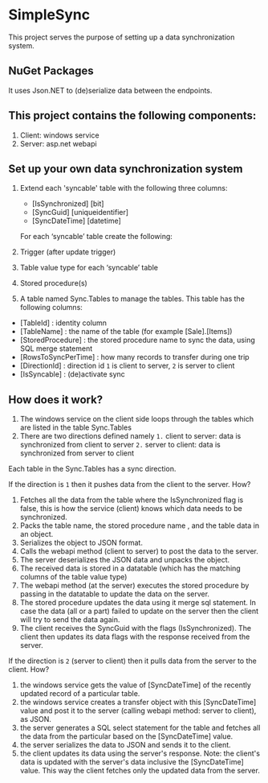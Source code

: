 # SimpleSync
This project serves the purpose of setting up a data synchronization system.

## NuGet Packages 
It uses Json.NET to (de)serialize data between the endpoints.

## This project contains the following components:
1.  Client: windows service
2.  Server: asp.net webapi

## Set up your own data synchronization system
1.  Extend each 'syncable' table with the following three columns:
    * [IsSynchronized] [bit]
    * [SyncGuid] [uniqueidentifier]
    * [SyncDateTime] [datetime]

    For each ‘syncable’ table create the following:
2.  Trigger (after update trigger)
3.  Table value type for each ‘syncable’ table
4.  Stored procedure(s)
5.  A table named Sync.Tables to manage the tables. This table has the following columns:
- [TableId]           : identity column
- [TableName]         : the name of the table (for example [Sale].[Items]) 
- [StoredProcedure]   : the stored procedure name to sync the data, using SQL merge statement
- [RowsToSyncPerTime] : how many records to transfer during one trip 
- [DirectionId]       : direction id ```1``` is client to server, ```2``` is server to client
- [IsSyncable]        : (de)activate sync


## How does it work?
1.  The windows service on the client side loops through the tables which are listed in the table Sync.Tables
2.  There are two directions defined namely
 ```1.``` client to server: data is synchronized from client to server
 ```2.``` server to client: data is synchronized from server to client
    
Each table in the Sync.Tables has a sync direction.

If the direction is ```1``` then it pushes data from the client to the server. How?
1. Fetches all the data from the table where the IsSynchronized flag is false, this is how the service (client) knows which data needs to be synchronized.
2. Packs the table name, the stored procedure name , and the table data in an object. 
3. Serializes the object to JSON format.
4. Calls the webapi method (client to server) to post the data to the server.
5. The server deserializes the JSON data and unpacks the object. 
6. The received data is stored in a datatable (which has the matching columns of the table value type)
7. The webapi method (at the server) executes the stored procedure by passing in the datatable to update the data on the server.
8. The stored procedure updates the data using it merge sql statement. In case the data (all or a part) failed to update on the server then the client will try to send the data again. 
9. The client receives the SyncGuid with the flags (IsSynchronized). The client then updates its data flags with the response received from the server. 

If the direction is ```2``` (server to client) then it pulls data from the server to the client. How?  
1. the windows service gets the value of [SyncDateTime] of the recently updated record of a particular table. 
2. the windows service creates a transfer object with this [SyncDateTime] value and post it to the server (calling webapi method: server to client), as JSON. 
3. the server generates a SQL select statement for the table and fetches all the data from the particular based on the [SyncDateTime] value.
4. the server serializes the data to JSON and sends it to the client.
5. the client updates its data using the server's response. 
Note: the client's data is updated with the server's data inclusive the [SyncDateTime] value. This way the client fetches only the updated data from the server. 


